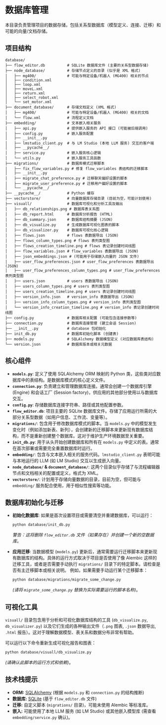 # 数据库管理

本目录负责管理项目的数据存储，包括关系型数据库（模型定义、连接、迁移）和可能的向量/文档存储。

## 项目结构

```
database/
├── flow_editor.db          # SQLite 数据库文件 (主要的关系型数据存储)
├── node_database/          # 存储节点定义的目录 (似乎是 XML 格式)
│   ├── mg400/              # 可能与特定设备/机器人 (MG400) 相关的节点
│   ├── condition.xml
│   ├── loop.xml
│   ├── moveL.xml
│   ├── return.xml
│   ├── select_robot.xml
│   └── set_motor.xml
├── document_database/      # 存储文档定义 (XML 格式)
│   ├── mg400/              # 可能与特定设备/机器人 (MG400) 相关的文档
│   └── flow.xml            # 流程定义文档
├── embedding/              # 文本嵌入相关服务
│   ├── api.py              # 提供嵌入服务的 API 接口 (可能被后端调用)
│   ├── config.py           # 嵌入服务配置
│   ├── __init__.py
│   ├── lmstudio_client.py  # 与 LM Studio (本地 LLM 服务) 交互的客户端
│   ├── __pycache__/
│   ├── service.py          # 嵌入服务核心逻辑
│   └── utils.py            # 嵌入服务工具函数
├── migrations/             # 数据库模式迁移脚本
│   ├── fix_flow_variables.py # 修复 flow_variables 表结构的迁移脚本
│   ├── __init__.py
│   ├── migrate_chat_preference.py # 迁移聊天偏好设置的脚本
│   ├── migrate_user_preference.py # 迁移用户偏好设置的脚本
│   └── __pycache__/
├── __pycache__/            # Python 缓存
├── vectorstore/            # 向量数据库存储目录 (目前为空，可能计划使用)
├── visuall/                # 数据库可视化和分析工具及输出
│   ├── db_relationships.png # 数据库表关系图
│   ├── db_report.html      # 数据库分析报告 (HTML)
│   ├── db_summary.json     # 数据库结构摘要 (JSON)
│   ├── db_visualize.py     # 生成数据库可视化图表的脚本
│   ├── db_visualizer.py    # 数据库可视化核心逻辑
│   ├── flows.json          # flows 表数据导出 (JSON)
│   ├── flows_column_types.png # flows 表列类型图
│   ├── flows_creation_timeline.png # flows 表记录创建时间线图
│   ├── flow_variables.json # flow_variables 表数据导出 (JSON)
│   ├── json_embeddings.json # (可能用于存储嵌入向量的 JSON 文件)
│   ├── user_flow_preferences.json # user_flow_preferences 表数据导出 (JSON)
│   ├── user_flow_preferences_column_types.png # user_flow_preferences 表列类型图
│   ├── users.json          # users 表数据导出 (JSON)
│   ├── users_column_types.png # users 表列类型图
│   ├── users_creation_timeline.png # users 表记录创建时间线图
│   ├── version_info.json   # version_info 表数据导出 (JSON)
│   ├── version_info_column_types.png # version_info 表列类型图
│   └── version_info_creation_timeline.png # version_info 表记录创建时间线图
├── config.py               # 数据库相关配置 (可能包含连接参数等)
├── connection.py           # 数据库连接管理 (建立会话 Session)
├── __init__.py             # database 包初始化
├── init_db.py              # 数据库初始化脚本 (创建表)
├── models.py               # SQLAlchemy 数据模型定义 (对应数据库表结构)
└── version.json            # 数据库版本或相关元数据
```

## 核心组件

- **`models.py`**: 定义了使用 SQLAlchemy ORM 映射的 Python 类，这些类对应数据库中的表结构。是数据库模式的核心定义文件。
- **`connection.py`**: 负责建立和管理数据库连接。通常会创建一个数据库引擎 (Engine) 和会话工厂 (Session factory)，供应用的其他部分使用以与数据库交互。
- **`config.py`**: 存储数据库连接字符串、路径或其他配置参数。
- **`flow_editor.db`**: 项目主要的 SQLite 数据库文件。存储了应用运行所需的大部分关系型数据（如用户信息、工作流、变量等）。
- **`migrations/`**: 包含用于修改数据库模式的脚本。当 `models.py` 中的模型发生变化时（例如添加新表、新列），会创建新的迁移脚本来更新现有数据库结构，而不是重新创建整个数据库。这对于维护生产环境数据至关重要。
- **`init_db.py`**: 用于从头开始创建数据库和所有在 `models.py` 中定义的表。通常在首次部署或需要完全重置数据库时运行。
- **`embedding/`**: 包含与文本嵌入相关的服务代码。`lmstudio_client.py` 表明可能与本地运行的 LLM (如 LM Studio) 交互以生成嵌入向量。
- **`node_database/` & `document_database/`**: 这两个目录似乎存储了与流程编辑器节点和文档相关的配置或定义，格式为 XML。
- **`vectorstore/`**: 计划用于存储向量数据的目录，目前为空，但可能与 `embedding/` 服务配合使用，用于相似性搜索等功能。

## 数据库初始化与迁移

- **初始化数据库**: 如果是首次设置项目或需要清空并重建数据库，可以运行：

  ```bash
  python database/init_db.py
  ```

  _警告：这将删除 `flow_editor.db` 文件（如果存在）并创建一个新的空数据库。_

- **应用迁移**: 当数据模型 (`models.py`) 更新后，通常需要运行迁移脚本来更新现有数据库的结构。具体的运行方式取决于项目是否使用了像 Alembic 这样的迁移工具，或者是否需要手动执行 `migrations/` 目录下的特定脚本。请检查是否有主迁移脚本或相关说明。
  例如，如果需要手动运行某个迁移脚本：
  ```bash
  python database/migrations/migrate_some_change.py
  ```
  _(请将 `migrate_some_change.py` 替换为实际需要运行的脚本名称)_。

## 可视化工具

`visuall/` 目录包含用于分析和可视化数据库结构的工具 (`db_visualize.py`, `db_visualizer.py`) 以及它们生成的各种输出文件（`.png` 图表, `.json` 数据导出, `.html` 报告）。这对于理解数据模型、表关系和数据分布非常有帮助。

可以运行以下命令重新生成可视化报告和图表：

```bash
python database/visuall/db_visualize.py
```

_(请确认此脚本的运行方式和依赖)_。

## 技术栈提示

- **ORM:** [SQLAlchemy](https://www.sqlalchemy.org/) (根据 `models.py` 和 `connection.py` 的结构推断)
- **数据库:** [SQLite](https://www.sqlite.org/index.html) (基于 `flow_editor.db` 文件)
- **迁移:** 自定义脚本 (`migrations/` 目录)，可能未使用 Alembic 等标准库。
- **嵌入:** 可能使用了本地 LLM 服务 (如 LM Studio) 或其他嵌入模型库 (需查看 `embedding/service.py` 确认)。
